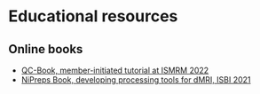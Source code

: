 # Educational resources

## Online books

- [QC-Book, member-initiated tutorial at ISMRM 2022](../qc-book)
- [NiPreps Book, developing processing tools for dMRI, ISBI 2021](../nipreps-book)
